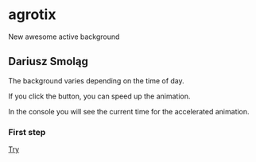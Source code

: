 # agrotix
New awesome active background

## Dariusz Smoląg

The background varies depending on the time of day.

If you click the button, you can speed up the animation.

In the console you will see the current time for the accelerated animation.

### First step

[Try](https://darqoo.github.io/agrotix/)
